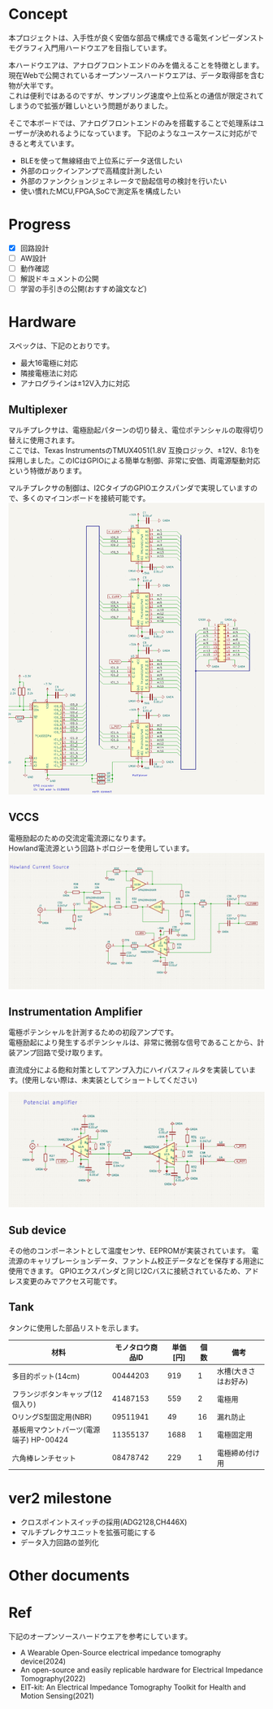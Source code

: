 # Concept
本プロジェクトは、入手性が良く安価な部品で構成できる電気インピーダンストモグラフィ入門用ハードウエアを目指しています。<br>


本ハードウエアは、アナログフロントエンドのみを備えることを特徴とします。<br>
現在Webで公開されているオープンソースハードウエアは、データ取得部を含む物が大半です。<br>
これは便利ではあるのですが、サンプリング速度や上位系との通信が限定されてしまうので拡張が難しいという問題がありました。<br>

そこで本ボードでは、アナログフロントエンドのみを搭載することで処理系はユーザーが決めれるようになっています。
下記のようなユースケースに対応ができると考えています。

- BLEを使って無線経由で上位系にデータ送信したい
- 外部のロックインアンプで高精度計測したい
- 外部のファンクションジェネレータで励起信号の検討を行いたい 
- 使い慣れたMCU,FPGA,SoCで測定系を構成したい

# Progress
- [x] 回路設計
- [ ] AW設計
- [ ] 動作確認
- [ ] 解説ドキュメントの公開
- [ ] 学習の手引きの公開(おすすめ論文など)

# Hardware
スペックは、下記のとおりです。

- 最大16電極に対応
- 隣接電極法に対応
- アナログラインは±12V入力に対応


## Multiplexer
マルチプレクサは、電極励起パターンの切り替え、電位ポテンシャルの取得切り替えに使用されます。<br>
ここでは、Texas InstrumentsのTMUX4051(1.8V 互換ロジック、±12V、8:1)を採用しました。このICはGPIOによる簡単な制御、非常に安価、両電源駆動対応という特徴があります。<br>

マルチプレクサの制御は、I2CタイプのGPIOエクスパンダで実現していますので、多くのマイコンボードを接続可能です。
![代替テキスト](./mux.png)

## VCCS
電極励起のための交流定電流源になります。<br>
Howland電流源という回路トポロジーを使用しています。
![代替テキスト](./vssc.png)


## Instrumentation Amplifier
電極ポテンシャルを計測するための初段アンプです。<br>
電極励起により発生するポテンシャルは、非常に微弱な信号であることから、計装アンプ回路で受け取ります。

直流成分による飽和対策としてアンプ入力にハイパスフィルタを実装しています。(使用しない際は、未実装としてショートしてください)

![代替テキスト](./ina.png)

## Sub device
その他のコンポーネントとして温度センサ、EEPROMが実装されています。
電流源のキャリブレーションデータ、ファントム校正データなどを保存する用途に使用できます。
GPIOエクスパンダと同じI2Cバスに接続されているため、アドレス変更のみでアクセス可能です。

## Tank
タンクに使用した部品リストを示します。<br>


| 材料  | モノタロウ商品ID |単価[円]|個数|備考|
| ------------- | ------------- |--------------|--|--|
| 多目的ポット(14cm)  | 00444203  |919|1|水槽(大きさはお好み)|
| フランジボタンキャップ(12個入り)  | 41487153  |559|2|電極用|
|OリングS型固定用(NBR)|09511941|49|16|漏れ防止|
|基板用マウントパーツ(電源端子) HP-00424|11355137|1688|1|電極固定用|
|六角棒レンチセット|08478742|229|1|電極締め付け用|

# ver2 milestone

- クロスポイントスイッチの採用(ADG2128,CH446X)
- マルチプレクサユニットを拡張可能にする
- データ入力回路の並列化

# Other documents


# Ref
下記のオープンソースハードウエアを参考にしています。
- A Wearable Open-Source electrical impedance tomography device(2024)
- An open-source and easily replicable hardware for Electrical Impedance Tomography(2022)
- EIT-kit: An Electrical Impedance Tomography Toolkit for Health and Motion Sensing(2021)
